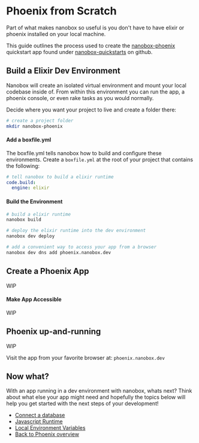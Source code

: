 # Phoenix from Scratch
Part of what makes nanobox so useful is you don't have to have elixir or phoenix installed on your local machine.

This guide outlines the process used to create the <a href="https://github.com/nanobox-quickstarts/nanobox-phoenix" target="\_blank">nanobox-phoenix</a> quickstart app found under <a href="https://github.com/nanobox-quickstarts" target="\_blank">nanobox-quickstarts</a> on github.

## Build a Elixir Dev Environment
Nanobox will create an isolated virtual environment and mount your local codebase inside of. From within this environment you can run the app, a phoenix console, or even rake tasks as you would normally.

Decide where you want your project to live and create a folder there:

```bash
# create a project folder
mkdir nanobox-phoenix
```

#### Add a boxfile.yml
The boxfile.yml tells nanobox how to build and configure these environments. Create a `boxfile.yml` at the root of your project that contains the following:

```yaml
# tell nanobox to build a elixir runtime
code.build:
  engine: elixir
```

#### Build the Environment

```bash
# build a elixir runtime
nanobox build

# deploy the elixir runtime into the dev environment
nanobox dev deploy

# add a convenient way to access your app from a browser
nanobox dev dns add phoenix.nanobox.dev
```

## Create a Phoenix App
WIP

#### Make App Accessible
WIP

## Phoenix up-and-running
WIP

Visit the app from your favorite browser at: `phoenix.nanobox.dev`

## Now what?
With an app running in a dev environment with nanobox, whats next? Think about what else your app might need and hopefully the topics below will help you get started with the next steps of your development!

* [Connect a database](/elixir/phoenix/next-steps/add-a-database)
* [Javascript Runtime](/elixir/phoenix/next-steps/javascript-runtime)
* [Local Environment Variables](/elixir/phoenix/next-steps/local-evars)
* [Back to Phoenix overview](/elixir/phoenix)
